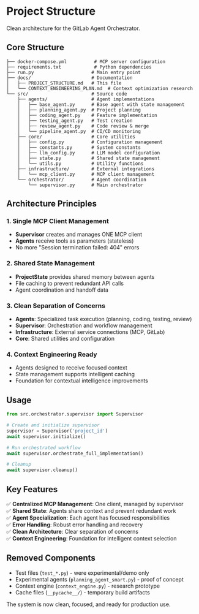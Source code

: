 # Project Structure

Clean architecture for the GitLab Agent Orchestrator.

## Core Structure

```
├── docker-compose.yml          # MCP server configuration
├── requirements.txt            # Python dependencies  
├── run.py                     # Main entry point
├── docs/                      # Documentation
│   ├── PROJECT_STRUCTURE.md   # This file
│   └── CONTEXT_ENGINEERING_PLAN.md  # Context optimization research
└── src/                       # Source code
    ├── agents/                # Agent implementations
    │   ├── base_agent.py      # Base agent with state management
    │   ├── planning_agent.py  # Project planning
    │   ├── coding_agent.py    # Feature implementation  
    │   ├── testing_agent.py   # Test creation
    │   ├── review_agent.py    # Code review & merge
    │   └── pipeline_agent.py  # CI/CD monitoring
    ├── core/                  # Core utilities
    │   ├── config.py          # Configuration management
    │   ├── constants.py       # System constants
    │   ├── llm_config.py      # LLM model configuration
    │   ├── state.py           # Shared state management
    │   └── utils.py           # Utility functions
    ├── infrastructure/        # External integrations
    │   └── mcp_client.py      # MCP client management
    └── orchestrator/          # Agent coordination
        └── supervisor.py      # Main orchestrator
```

## Architecture Principles

### 1. Single MCP Client Management
- **Supervisor** creates and manages ONE MCP client
- **Agents** receive tools as parameters (stateless)
- No more "Session termination failed: 404" errors

### 2. Shared State Management  
- **ProjectState** provides shared memory between agents
- File caching to prevent redundant API calls
- Agent coordination and handoff data

### 3. Clean Separation of Concerns
- **Agents**: Specialized task execution (planning, coding, testing, review)
- **Supervisor**: Orchestration and workflow management  
- **Infrastructure**: External service connections (MCP, GitLab)
- **Core**: Shared utilities and configuration

### 4. Context Engineering Ready
- Agents designed to receive focused context
- State management supports intelligent caching
- Foundation for contextual intelligence improvements

## Usage

```python
from src.orchestrator.supervisor import Supervisor

# Create and initialize supervisor  
supervisor = Supervisor('project_id')
await supervisor.initialize()

# Run orchestrated workflow
await supervisor.orchestrate_full_implementation()

# Cleanup
await supervisor.cleanup()
```

## Key Features

✅ **Centralized MCP Management**: One client, managed by supervisor  
✅ **Shared State**: Agents share context and prevent redundant work  
✅ **Agent Specialization**: Each agent has focused responsibilities  
✅ **Error Handling**: Robust error handling and recovery  
✅ **Clean Architecture**: Clear separation of concerns  
✅ **Context Engineering**: Foundation for intelligent context selection  

## Removed Components

- Test files (`test_*.py`) - were experimental/demo only
- Experimental agents (`planning_agent_smart.py`) - proof of concept
- Context engine (`context_engine.py`) - research prototype  
- Cache files (`__pycache__/`) - temporary build artifacts

The system is now clean, focused, and ready for production use.